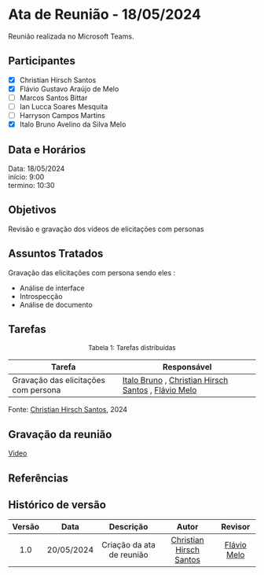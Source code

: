 # Ata de Reunião - 18/05/2024

Reunião realizada no Microsoft Teams.

## Participantes
- [x] Christian Hirsch Santos
- [x] Flávio Gustavo Araújo de Melo
- [ ] Marcos Santos Bittar
- [ ] Ian Lucca Soares Mesquita
- [ ] Harryson Campos Martins
- [x] Italo Bruno Avelino da Silva Melo

## Data e Horários

Data: 18/05/2024 \
início: 9:00 \
termino: 10:30 

## Objetivos
Revisão e gravação dos vídeos de elicitações com personas

## Assuntos Tratados
Gravação das elicitações com persona sendo eles :
- Análise de interface
- Introspecção
- Análise de documento

## Tarefas
<font size="2"><p style="text-align: center">Tabela 1: Tarefas distribuídas </p></font>

| Tarefa                               | Responsável                                      |
| ------------------------------------ | ------------------------------------------------ |  
| Gravação das elicitações com persona             | [Italo Bruno](https://github.com/ItaloBrunoM) , [Christian Hirsch Santos](https://github.com/crstyhs) , [Flávio Melo](https://github.com/flavioovatsug)  |

Fonte: [Christian Hirsch Santos](https://github.com/crstyhs), 2024

## Gravação da reunião
[Video](https://www.youtube.com/watch?v=huW7cJE9Ajk)
## Referências

## Histórico de versão
| Versão | Data | Descrição | Autor | Revisor |
| :----: | :--: | :-------: | :---: | :-----: |
| 1.0 | 20/05/2024 | Criação da ata de reunião  | [Christian Hirsch Santos](https://github.com/crstyhs) | [Flávio Melo](https://github.com/flavioovatsug) |
